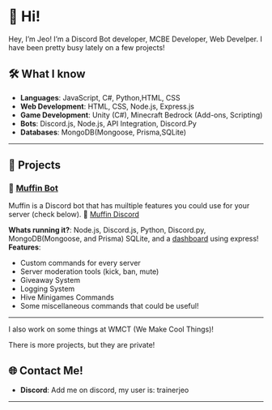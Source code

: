 # 👾 Hi!

Hey, I’m Jeo! I’m a Discord Bot developer, MCBE Developer, Web Develper. I have been pretty busy lately on a few projects!

## 🛠️ What I know

- **Languages**: JavaScript, C#, Python,HTML, CSS
- **Web Development**: HTML, CSS, Node.js, Express.js
- **Game Development**: Unity (C#), Minecraft Bedrock (Add-ons, Scripting)
- **Bots**: Discord.js, Node.js, API Integration, Discord.Py
- **Databases**: MongoDB(Mongoose, Prisma,SQLite)

---

## 🚀 Projects

### 🧁 **[Muffin Bot](https://muffindiscord.me)**  
Muffin is a Discord bot that has muiltiple features you could use for your server (check below). 🧁
[Muffin Discord](https://discord.gg/rYad6kW2N5)

**Whats running it?**: Node.js, Discord.js, Python, Discord.py, MongoDB(Mongoose, and Prisma) SQLite, and a [dashboard](https://muffindiscord.me/) using express!  
**Features**:
- Custom commands for every server
- Server moderation tools (kick, ban, mute)
- Giveaway System
- Logging System
- Hive Minigames Commands
- Some miscellaneous commands that could be useful!

---

I also work on some things at WMCT (We Make Cool Things)!

There is more projects, but they are private!




## 🌐 Contact Me!

- **Discord**: Add me on discord, my user is: trainerjeo 

---
